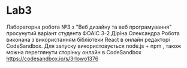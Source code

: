 # Lab3
Лабораторна робота №3 з "Веб дизайну та веб програмування" просунутий варіант
студента ФОАІС 3-2 Діріна Олександра 
Робота виконана з використанням бібліотеки React в онлайн редакторі CodeSandbox.
Для запуску використовується node.js + npm , також можна переглянути сторінку онлайн в CodeSandbox https://codesandbox.io/s/3rlowo1376

